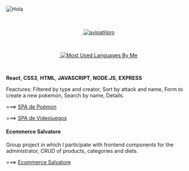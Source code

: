 
![Hola](https://user-images.githubusercontent.com/70674906/135950492-394ab8ae-3ff1-4cc5-b242-197a4fa9ef78.gif)



<br><a href="https://avipatilweb.me/"><p align="center">&nbsp;<img align="center" href="https://github.com/Jose-Angel-Rey" src="https://github-readme-stats.vercel.app/api?username=Davoyandun&theme=chartreuse-dark&show_icons=true" alt="avipatilpro"/></p></a>


<br><a href="https://avipatilweb.me/"><p align="center">&nbsp;<img align="center" src="https://github-readme-stats.vercel.app/api/top-langs/?username=Davoyandun&theme=chartreuse-dark&layout=compact&langs_count=10&hide_border=true&show_icons=true" alt="Most Used Languages By Me"/></p></a><br> 




<!-- ![Davoyandun](Github-banner.webp) -->
<!-- ![Davoyandun Stats](https://github-readme-stats.vercel.app/api?username=Davoyandun&show_icons=true&theme=chartreuse-dark) -->
<!-- [![Top Langs](https://github-readme-stats.vercel.app/api/top-langs/?username=Davoyandun)](https://github.com/anuraghazra/github-readme-stats) -->
<!-- [![Readme Card](https://github-readme-stats.vercel.app/api/pin/?username=Davoyandun&repo=Color-chartreuse-dark)](https://github.com/Davoyandun/Color-flipper) -->

**React**, **CSS3**, **HTML**, **JAVASCRIPT**, **NODE.JS**, **EXPRESS**

Feactures: Filtered by type and creator, Sort by attack and name, Form to create  a new pokemon, Search by name, Details.

===>     [SPA de Poémon](http://https://github.com/Davoyandun/App-React-PokeAPI "SPA de Poémon")

===> [SPA de Videojuegos](http://https://github.com/Davoyandun/Proyecto-API-Videojuegos "SPA de Videojuegos")


#### Ecommerce Salvatore
Group project in which I participate with frontend components for the administrator, CRUD of products, categories and diets.

===> [Ecommerce Salvatore](http://https://github.com/fsesin/ecommerce-dietetica "Ecommerce Salvatore")
